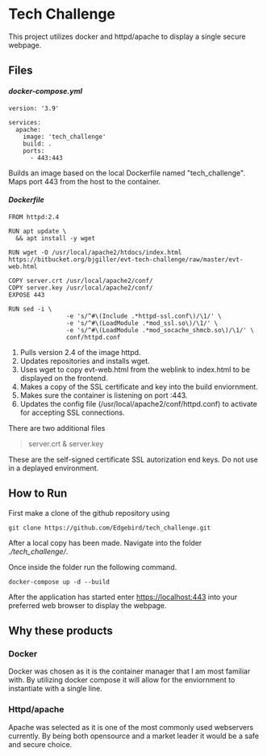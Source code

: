# Tech Challenge
This project utilizes docker and httpd/apache to display a single secure webpage. 

## Files
#### *docker-compose.yml*

```
version: '3.9'

services:
  apache:
    image: 'tech_challenge'
    build: .
    ports:
      - 443:443
```
Builds an image based on the local Dockerfile named "tech_challenge". Maps port 443 from the host to the container. 

#### *Dockerfile*

```
FROM httpd:2.4

RUN apt update \
  && apt install -y wget

RUN wget -O /usr/local/apache2/htdocs/index.html https://bitbucket.org/bjgiller/evt-tech-challenge/raw/master/evt-web.html

COPY server.crt /usr/local/apache2/conf/
COPY server.key /usr/local/apache2/conf/
EXPOSE 443

RUN sed -i \
                -e 's/^#\(Include .*httpd-ssl.conf\)/\1/' \
                -e 's/^#\(LoadModule .*mod_ssl.so\)/\1/' \
                -e 's/^#\(LoadModule .*mod_socache_shmcb.so\)/\1/' \
                conf/httpd.conf
```
1. Pulls version 2.4 of the image httpd.
2. Updates repositories and installs wget.
3. Uses wget to copy evt-web.html from the weblink to index.html to be displayed on the frontend.
4. Makes a copy of the SSL certificate and key into the build enviornment.
5. Makes sure the container is listening on port :443.
6. Updates the config file (/usr/local/apache2/conf/httpd.conf) to activate for accepting SSL connections.

There are two additional files
> server.crt & server.key

These are the self-signed certificate SSL autorization end keys. Do not use in a deplayed environment.

## How to Run
First make a clone of the github repository using 

```
git clone https://github.com/Edgebird/tech_challenge.git
```

After a local copy has been made. Navigate into the folder *./tech_challenge/*.

Once inside the folder run the following command.

```
docker-compose up -d --build
```

After the application has started enter [https://localhost:443](https://localhost:443) into your preferred web browser to display the webpage.

## Why these products

### Docker
Docker was chosen as it is the container manager that I am most familiar with. By utilizing docker compose it will allow for the enviornment to instantiate with a single line. 

### Httpd/apache
Apache was selected as it is one of the most commonly used webservers currently. By being both opensource and a market leader it would be a safe and secure choice.
